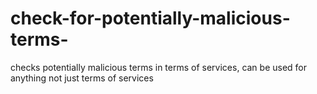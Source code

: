# check-for-potentially-malicious-terms-
checks potentially malicious terms in terms of services, can be used for anything not just terms of services
